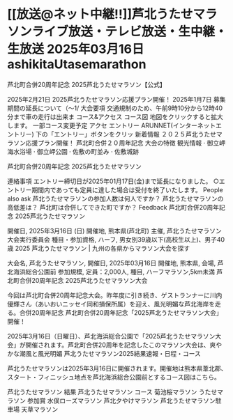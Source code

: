 # [[放送@ネット中継!!]]芦北うたせマラソンライブ放送・テレビ放送・生中継・生放送 2025年03月16日ashikitaUtasemarathon

芦北町合併20周年記念 2025芦北うたせマラソン【公式】

2025年2月21日 2025芦北うたせマラソン応援プラン開催！ 2025年1月7日 募集期間の延長について（～1/ 
大会要項
交通規制のため、午前9時10分から12時40分まで車の走行は出来ま 
コース&アクセス
コース図 地図をクリックすると拡大します。 一部コース変更予定 アクセ 
エントリー
ARUNNET(インターネットエントリー)  下の「エントリー」ボタンをクリッ 
新着情報
２０２５芦北うたせマラソン応援プラン開催！  芦北町合併２０周年記念 
大会の特徴
観光情報 · 御立岬海水浴場 · 御立岬公園 · 佐敷の町並み · 佐敷城跡 

芦北町合併20周年記念 2025芦北うたせマラソン


連絡事項 エントリー締切日が2025年01月17日(金)まで延長になりました。 ○エントリー期間内であっても定員に達した場合は受付を終了いたします。
People also ask
芦北うたせマラソンの参加人数は何人ですか？
芦北うたせマラソンの高低差は？
芦北町は合併してできた町ですか？
Feedback
芦北町合併20周年記念 2025芦北うたせマラソン


開催日, 2025年3月16日 (日) 開催地, 熊本県(芦北町) 主催, 芦北うたせマラソン大会実行委員会 種目・参加資格, ハーフ, 男女別39歳以下(高校生以上)、男子40歳 
2025 芦北うたせマラソン | 九州の各県からマラソン大会を探す


大会名, 芦北うたせマラソン, 開催日, 2025年03月16日 開催地, 熊本県, 会場, 芦北海浜総合公園前 参加規模, 定員：2,000人, 種目, ハーフマラソン,5km未満
芦北町合併20周年記念 2025芦北うたせマラソン大会



今回は芦北町合併20周年記念大会。昨年度に引き続き、ゲストランナーに川内優輝さん（あいおいニッセイ同和損保所属）を迎え、風光明媚な芦北海岸を走る。合併20周年記念 
芦北町合併20周年記念「2025芦北うたせマラソン大会」開催！


2025年3月16日（日曜日）、芦北海浜総合公園で「2025芦北うたせマラソン大会」が開催されます。芦北町合併20周年を記念したこのマラソン大会は、爽やかな潮風と風光明媚 
芦北うたせマラソン2025結果速報・日程・コース

 芦北うたせマラソンは2025年3月16日に開催されます。開催地は熊本県葦北郡、スタート・フィニッシュ地点を芦北海浜総合公園前とするコース図はこちら。

芦北うたせマラソン 結果
芦北うたせマラソン コース
菊池桜マラソン 
うたせマラソン 参加賞
水俣ローズマラソン 
芦北夕やけマラソン
芦北うたせマラソン駐車場
天草マラソン 